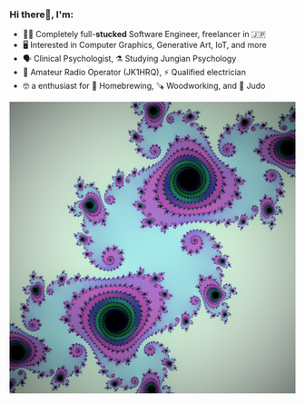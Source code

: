 ### Hi there👋, I'm:

- 👨‍💻 Completely full-**stucked** Software Engineer, freelancer in 🇯🇵
- 🖥️ Interested in Computer Graphics, Generative Art, IoT, and more
- 🗣️ Clinical Psychologist, ⚗️ Studying Jungian Psychology
- 📡 Amateur Radio Operator (JK1HRQ), ⚡ Qualified electrician
- 🤓 a enthusiast for 🍺 Homebrewing, 🪚 Woodworking, and 🥋 Judo


![JuliaSet](julia.png)
